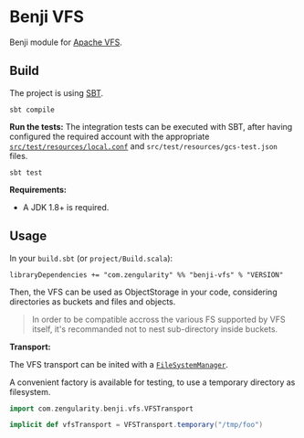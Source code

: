 # Benji VFS

Benji module for [Apache VFS](https://commons.apache.org/vfs/).

## Build

The project is using [SBT](http://www.scala-sbt.org/).

    sbt compile

**Run the tests:** The integration tests can be executed with SBT, after having configured the required account with the appropriate [`src/test/resources/local.conf`](./src/test/resources/local.conf.sample) and `src/test/resources/gcs-test.json` files.

    sbt test

**Requirements:**

- A JDK 1.8+ is required.

## Usage

In your `build.sbt` (or `project/Build.scala`):

```
libraryDependencies += "com.zengularity" %% "benji-vfs" % "VERSION"
```

Then, the VFS can be used as ObjectStorage in your code, considering directories as buckets and files and objects.

> In order to be compatible accross the various FS supported by VFS itself, it's recommanded not to nest sub-directory inside buckets.

**Transport:**

The VFS transport can be inited with a [`FileSystemManager`](https://commons.apache.org/proper/commons-vfs/apidocs/org/apache/commons/vfs2/FileSystemManager.html).

A convenient factory is available for testing, to use a temporary directory as filesystem.

```scala
import com.zengularity.benji.vfs.VFSTransport

implicit def vfsTransport = VFSTransport.temporary("/tmp/foo")
```
